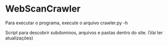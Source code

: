# WebScanCrawler
Para executar o programa, execute o arquivo crawler.py -h


Script para descobrir subdominos, arquivos e pastas dentro do site. (Vai ter atualizações)
